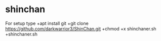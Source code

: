 # shinchan

For setup type
+apt install git
+git clone https://github.com/darkwarrior3/ShinChan.git
+chmod +x shinchaner.sh
+shinchaner.sh

